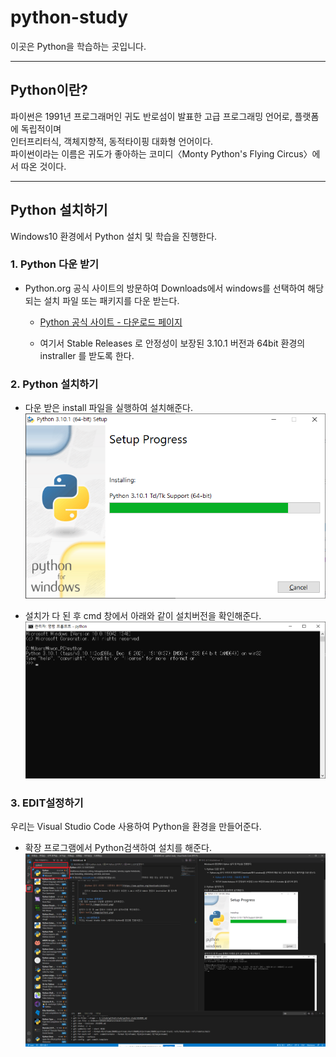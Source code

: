 python-study
===
이곳은 Python을 학습하는 곳입니다.

---

## Python이란?
파이썬은 1991년 프로그래머인 귀도 반로섬이 발표한 고급 프로그래밍 언어로, 플랫폼에 독립적이며<br>
인터프리터식, 객체지향적, 동적타이핑 대화형 언어이다.<br>
파이썬이라는 이름은 귀도가 좋아하는 코미디〈Monty Python's Flying Circus〉에서 따온 것이다.

---

## Python 설치하기
Windows10 환경에서 Python 설치 및 학습을 진행한다.

### 1. Python 다운 받기
- Python.org 공식 사이트의 방문하여 Downloads에서 windows를 선택하여 해당 되는 설치 파일 또는 패키지를 다운 받는다.
    
    - [Python 공식 사이트 - 다운로드 페이지](https://www.python.org/downloads/windows/)
    
    - 여기서 Stable Releases 로 안정성이 보장된 3.10.1 버전과 64bit 환경의 instraller 를 받도록 한다.
 
 ### 2. Python 설치하기
 - 다운 받은 install 파일을 실행하여 설치해준다. 
 ![Alt text](./image/install.png)

 - 설치가 다 된 후 cmd 창에서 아래와 같이 설치버전을 확인해준다.  
 ![Alt text](./image/python1.png)

 ### 3. EDIT설정하기
 우리는 Visual Studio Code 사용하여 Python을 환경을 만들어준다.
  - 확장 프로그램에서 Python검색하여 설치를 해준다.
  ![Alt text](./image/python2.png)
